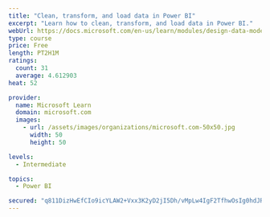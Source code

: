 ```yaml
---
title: "Clean, transform, and load data in Power BI"
excerpt: "Learn how to clean, transform, and load data in Power BI."
webUrl: https://docs.microsoft.com/en-us/learn/modules/design-data-model-power-bi/
type: course
price: Free
length: PT2H1M
ratings:
  count: 31
  average: 4.612903
heat: 52

provider:
  name: Microsoft Learn
  domain: microsoft.com
  images:
    - url: /assets/images/organizations/microsoft.com-50x50.jpg
      width: 50
      height: 50

levels:
  - Intermediate

topics:
  - Power BI

secured: "q811DizHwEfCIo9icYLAW2+Vxx3K2yD2jI5Dh/vMpLw4IgF2TfhwOsIg0hdJRNsZheKi8PDntHeYxgnJv8ALxd2ecD2KcW8gKcvlBZNqr+llGzHFHBPJ14evjuPVBxruDMldY3wMjh2yN2AtcFZrHRerGF/X4JAOqZC8abTVrAYDs/CnbV4O5WsZVGptaEh4PKeVR3unY+CyyhHOvUMcgAONEbgQ2DCzvx/kRhGfSxiMKqKV665ca49DiCyY7qVkihsk6mDPkYhPrmXSsUV9gunKfCjbYt5i/fGa9vCPbBCvS3z9CfpsbBNrP1F3qAP4dyQpiMhULLYDQB8sp40hxhvjN+gqLojqFAfVX+nKlwLXzipYHcSm6Th6OfIC1/xM73Qckoy+vhh1wGusiO9EGA==;tEW6VYFM2tUFJhQe5BFNDw=="
---
```


